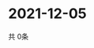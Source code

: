 # 2021-12-05
  共 0条

  <!-- BEGIN -->
  <!-- 最后更新时间Sun Dec 05 2021 17:11:37 GMT+0000 (Coordinated Universal Time) -->
  
  <!-- END -->
  
  